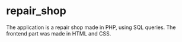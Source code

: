 # repair_shop
The application is a repair shop made in PHP, using SQL queries. The frontend part was made in HTML and CSS.
